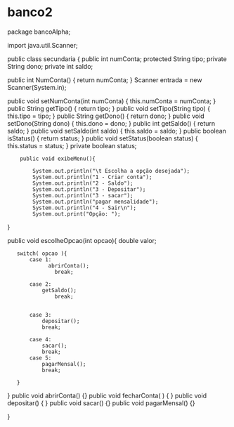 # banco2

package bancoAlpha;

import java.util.Scanner;

public class secundaria {
public	int numConta;
 protected String tipo;
  private String dono;
  private int saldo;
  
  public int NumConta() {
	return numConta;
}
  Scanner entrada = new Scanner(System.in);
  
  
public void setNumConta(int numConta) {
	this.numConta = numConta;
}
public String getTipo() {
	return tipo;
}
public void setTipo(String tipo) {
	this.tipo = tipo;
}
public String getDono() {
	return dono;
}
public void setDono(String dono) {
	this.dono = dono;
}
public int getSaldo() {
	return saldo;
}
public void setSaldo(int saldo) {
	this.saldo = saldo;
}
public boolean isStatus() {
	return status;
}
public void setStatus(boolean status) {
	this.status = status;
}
private boolean status;
   
        
	   
	   
	   	public void exibeMenu(){
	        
	        System.out.println("\t Escolha a opção desejada");
	        System.out.println("1 - Criar conta");
	        System.out.println("2 - Saldo");
	        System.out.println("3 - Depositar");
	        System.out.println("3 - sacar");
	        System.out.println("pagar mensalidade");
	        System.out.println("4 - Sair\n");
	        System.out.print("Opção: ");
	    
	   
   }
   

   public void escolheOpcao(int opcao){
       double valor;
       
       switch( opcao ){
           case 1:    
                 abrirConta();
                   break;
                   
           case 2: 
        	   getSaldo();
        	       break;
        	       
        	       
           case 3:  
        	   depositar();
        	   break;
        	   
           case 4: 
        	   sacar();
        	   break;
           case 5: 
        	   pagarMensal();
        	   break;
        	   
       }
   }
   public void abrirConta() {}
   public void fecharConta(  ) { }
   public void depositar() { }
   public void sacar() {}
   public void pagarMensal() {}
  
   }
   
   
   
